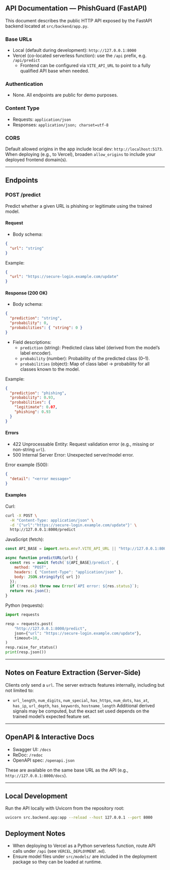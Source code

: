 ## API Documentation — PhishGuard (FastAPI)

This document describes the public HTTP API exposed by the FastAPI backend located at `src/backend/app.py`.

### Base URLs
- Local (default during development): `http://127.0.0.1:8000`
- Vercel (co-located serverless function): use the `/api` prefix, e.g. `/api/predict`
  - Frontend can be configured via `VITE_API_URL` to point to a fully qualified API base when needed.

### Authentication
- None. All endpoints are public for demo purposes.

### Content Type
- Requests: `application/json`
- Responses: `application/json; charset=utf-8`

### CORS
Default allowed origins in the app include local dev: `http://localhost:5173`.
When deploying (e.g., to Vercel), broaden `allow_origins` to include your deployed frontend domain(s).

---

## Endpoints

### POST /predict
Predict whether a given URL is phishing or legitimate using the trained model.

#### Request
- Body schema:
```json
{
  "url": "string"
}
```

Example:
```json
{
  "url": "https://secure-login.example.com/update"
}
```

#### Response (200 OK)
- Body schema:
```json
{
  "prediction": "string",
  "probability": 0,
  "probabilities": { "string": 0 }
}
```

- Field descriptions:
  - `prediction` (string): Predicted class label (derived from the model’s label encoder).
  - `probability` (number): Probability of the predicted class (0–1).
  - `probabilities` (object): Map of class label → probability for all classes known to the model.

Example:
```json
{
  "prediction": "phishing",
  "probability": 0.93,
  "probabilities": {
    "legitimate": 0.07,
    "phishing": 0.93
  }
}
```

#### Errors
- 422 Unprocessable Entity: Request validation error (e.g., missing or non-string `url`).
- 500 Internal Server Error: Unexpected server/model error.

Error example (500):
```json
{
  "detail": "<error message>"
}
```

#### Examples

Curl:
```bash
curl -X POST \
  -H "Content-Type: application/json" \
  -d '{"url":"https://secure-login.example.com/update"}' \
  http://127.0.0.1:8000/predict
```

JavaScript (fetch):
```javascript
const API_BASE = import.meta.env?.VITE_API_URL || "http://127.0.0.1:8000";

async function predictURL(url) {
  const res = await fetch(`${API_BASE}/predict`, {
    method: "POST",
    headers: { "Content-Type": "application/json" },
    body: JSON.stringify({ url })
  });
  if (!res.ok) throw new Error(`API error: ${res.status}`);
  return res.json();
}
```

Python (requests):
```python
import requests

resp = requests.post(
    "http://127.0.0.1:8000/predict",
    json={"url": "https://secure-login.example.com/update"},
    timeout=10,
)
resp.raise_for_status()
print(resp.json())
```

---

## Notes on Feature Extraction (Server-Side)
Clients only send a `url`. The server extracts features internally, including but not limited to:
- `url_length`, `num_digits`, `num_special`, `has_https`, `num_dots`, `has_at`, `has_ip`, `url_depth`, `has_keywords`, `hostname_length`
Additional derived signals may be computed, but the exact set used depends on the trained model’s expected feature set.

---

## OpenAPI & Interactive Docs
- Swagger UI: `/docs`
- ReDoc: `/redoc`
- OpenAPI spec: `/openapi.json`

These are available on the same base URL as the API (e.g., `http://127.0.0.1:8000/docs`).

---

## Local Development
Run the API locally with Uvicorn from the repository root:
```bash
uvicorn src.backend.app:app --reload --host 127.0.0.1 --port 8000
```

## Deployment Notes
- When deploying to Vercel as a Python serverless function, route API calls under `/api` (see `VERCEL_DEPLOYMENT.md`).
- Ensure model files under `src/models/` are included in the deployment package so they can be loaded at runtime.

